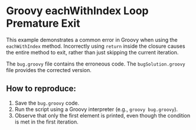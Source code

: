 # Groovy eachWithIndex Loop Premature Exit

This example demonstrates a common error in Groovy when using the `eachWithIndex` method.  Incorrectly using `return` inside the closure causes the entire method to exit, rather than just skipping the current iteration.

The `bug.groovy` file contains the erroneous code. The `bugSolution.groovy` file provides the corrected version.

## How to reproduce:
1. Save the `bug.groovy` code.
2. Run the script using a Groovy interpreter (e.g., `groovy bug.groovy`).
3. Observe that only the first element is printed, even though the condition is met in the first iteration.
